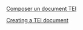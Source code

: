 [Composer un document TEI](https://github.com/OpenEdition/tei.openedition/wiki/Composer-un-document-en-TEI-pour-Lodel-1.0)

[Creating a TEI document](https://github.com/OpenEdition/tei.openedition/wiki/Creating-a-TEI-document-in-Lodel-1.0)
